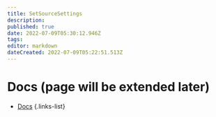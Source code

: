 ```yaml
---
title: SetSourceSettings
description: 
published: true
date: 2022-07-09T05:30:12.946Z
tags: 
editor: markdown
dateCreated: 2022-07-09T05:22:51.513Z
---
```


# Docs (page will be extended later)
* [Docs](https://www.youtube.com/watch?v=dQw4w9WgXcQ&ab_channel=RickAstley)
{.links-list}